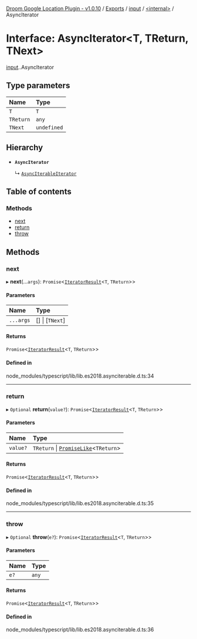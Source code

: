 [Droom Google Location Plugin - v1.0.10](../README.md) / [Exports](../modules.md) / [input](../modules/input.md) / [<internal\>](../modules/input._internal_.md) / AsyncIterator

# Interface: AsyncIterator<T, TReturn, TNext\>

[input](../modules/input.md).[<internal>](../modules/input._internal_.md).AsyncIterator

## Type parameters

| Name | Type |
| :------ | :------ |
| `T` | `T` |
| `TReturn` | `any` |
| `TNext` | `undefined` |

## Hierarchy

- **`AsyncIterator`**

  ↳ [`AsyncIterableIterator`](input._internal_.AsyncIterableIterator.md)

## Table of contents

### Methods

- [next](input._internal_.AsyncIterator.md#next)
- [return](input._internal_.AsyncIterator.md#return)
- [throw](input._internal_.AsyncIterator.md#throw)

## Methods

### next

▸ **next**(...`args`): `Promise`<[`IteratorResult`](../modules/input._internal_.md#iteratorresult)<`T`, `TReturn`\>\>

#### Parameters

| Name | Type |
| :------ | :------ |
| `...args` | [] \| [`TNext`] |

#### Returns

`Promise`<[`IteratorResult`](../modules/input._internal_.md#iteratorresult)<`T`, `TReturn`\>\>

#### Defined in

node_modules/typescript/lib/lib.es2018.asynciterable.d.ts:34

___

### return

▸ `Optional` **return**(`value?`): `Promise`<[`IteratorResult`](../modules/input._internal_.md#iteratorresult)<`T`, `TReturn`\>\>

#### Parameters

| Name | Type |
| :------ | :------ |
| `value?` | `TReturn` \| [`PromiseLike`](input._internal_.PromiseLike.md)<`TReturn`\> |

#### Returns

`Promise`<[`IteratorResult`](../modules/input._internal_.md#iteratorresult)<`T`, `TReturn`\>\>

#### Defined in

node_modules/typescript/lib/lib.es2018.asynciterable.d.ts:35

___

### throw

▸ `Optional` **throw**(`e?`): `Promise`<[`IteratorResult`](../modules/input._internal_.md#iteratorresult)<`T`, `TReturn`\>\>

#### Parameters

| Name | Type |
| :------ | :------ |
| `e?` | `any` |

#### Returns

`Promise`<[`IteratorResult`](../modules/input._internal_.md#iteratorresult)<`T`, `TReturn`\>\>

#### Defined in

node_modules/typescript/lib/lib.es2018.asynciterable.d.ts:36

